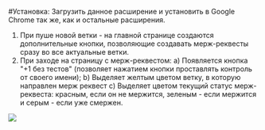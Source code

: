 #Установка:
Загрузить данное расширение и установить в Google Chrome так же, как и остальные расширения.

1. При пуше новой ветки - на главной странице создаются дополнительные кнопки, позволяющие создавать мерж-реквесты сразу во все актуальные ветки.
2. При заходе на страницу с мерж-реквестом: 
  a) Появляется кнопка "+1 без тестов" (позволяет нажатием кнопки проставлять контроль от своего имени);
  b) Выделяет желтым цветом ветку, в которую направлен мерж реквест
  c) Выделяет цветом текущий статус мерж-реквеста: красным, если он не мержится, зеленым - если мержится и серым - если уже смержен.

![](http://troll-face.ru/static/mememaker/9/8/28250-s-dnyom-rozhdeniya-moya-prelest.jpg)
